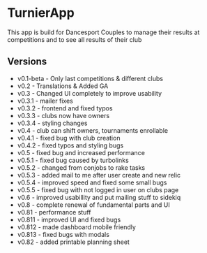 TurnierApp
====================

This app is build for Dancesport Couples to manage their results at competitions and to see all results of their club

Versions
---------------------
  - v0.1-beta - Only last competitions & different clubs
  - v0.2      - Translations & Added GA
  - v0.3      - Changed UI completely to improve usability
  - v0.3.1    - mailer fixes
  - v0.3.2    - frontend and fixed typos
  - v0.3.3    - clubs now have owners
  - v0.3.4    - styling changes
  - v0.4      - club can shift owners, tournaments enrollable
  - v0.4.1    - fixed bug with club creation
  - v0.4.2    - fixed typos and styling bugs
  - v0.5      - fixed bug and increased performance
  - v0.5.1    - fixed bug caused by turbolinks
  - v0.5.2    - changed from conjobs to rake tasks
  - v0.5.3    - added mail to me after user create and new relic
  - v0.5.4    - improved speed and fixed some small bugs
  - v0.5.5    - fixed bug with not logged in user on clubs page
  - v0.6      - improved usabillity and put mailing stuff to sidekiq
  - v0.8      - complete renewal of fundamental parts and UI
  - v0.81     - performance stuff
  - v0.811    - improved UI and fixed bugs
  - v0.812    - made dashboard mobile friendly
  - v0.813    - fixed bugs with modals
  - v0.82     - added printable planning sheet

